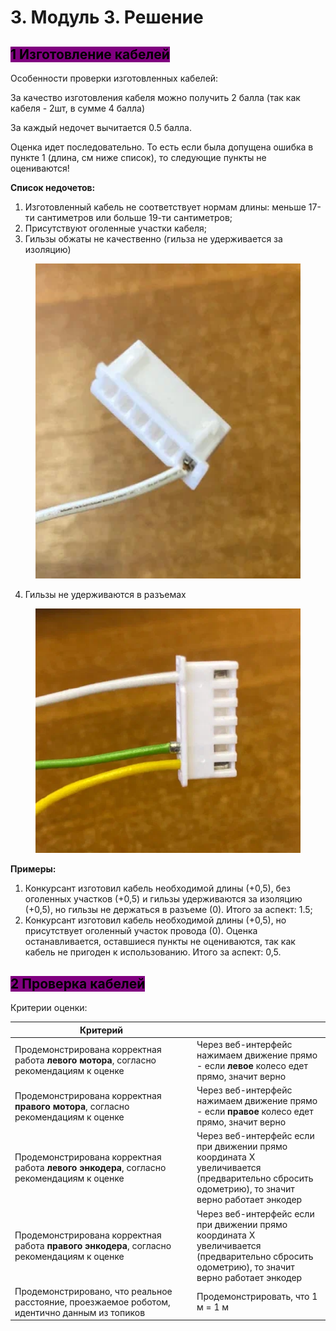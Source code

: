 # 3. Модуль 3. Решение

## <mark style="background-color:purple;">1 Изготовление кабелей</mark>

Особенности проверки изготовленных кабелей:

За качество изготовления кабеля можно получить 2 балла (так как кабеля - 2шт, в сумме 4 балла)

За каждый недочет вычитается 0.5 балла.&#x20;

Оценка идет последовательно. То есть если была допущена ошибка в пункте 1 (длина, см ниже список), то следующие пункты не оцениваются!

**Список недочетов:**

1. Изготовленный кабель не соответствует нормам длины: меньше 17-ти сантиметров или больше 19-ти сантиметров;&#x20;
2. Присутствуют оголенные участки кабеля;&#x20;
3. Гильзы обжаты не качественно (гильза не удерживается за изоляцию)

<figure><img src="../.gitbook/assets/image (2).png" alt=""><figcaption></figcaption></figure>

4. Гильзы не удерживаются в разъемах

<figure><img src="../.gitbook/assets/image (1) (1).png" alt=""><figcaption></figcaption></figure>

**Примеры:**

1. Конкурсант изготовил кабель необходимой длины (+0,5), без оголенных участков (+0,5) и гильзы удерживаются за изоляцию (+0,5), но гильзы не держаться в разъеме (0). Итого за аспект: 1.5;
2. Конкурсант изготовил кабель необходимой длины (+0,5), но присутствует оголенный участок провода (0). Оценка останавливается, оставшиеся пункты не оцениваются, так как кабель не пригоден к использованию. Итого за аспект: 0,5.

## <mark style="background-color:purple;">2 Проверка кабелей</mark>

Критерии оценки:

<table><thead><tr><th width="277">Критерий</th><th></th></tr></thead><tbody><tr><td>Продемонстрирована корректная работа <strong>левого мотора</strong>, согласно рекомендациям к оценке</td><td>Через веб-интерфейс нажимаем движение прямо - если <strong>левое</strong> колесо едет прямо, значит верно</td></tr><tr><td>Продемонстрирована корректная <strong>правого мотора</strong>, согласно рекомендациям к оценке</td><td>Через веб-интерфейс нажимаем движение прямо - если <strong>правое</strong> колесо едет прямо, значит верно</td></tr><tr><td>Продемонстрирована корректная работа <strong>левого энкодера</strong>, согласно рекомендациям к оценке</td><td>Через веб-интерфейс если при движении прямо координата X увеличивается (предварительно сбросить одометрию), то значит верно работает энкодер</td></tr><tr><td>Продемонстрирована корректная работа <strong>правого энкодера</strong>, согласно рекомендациям к оценке</td><td>Через веб-интерфейс если при движении прямо координата X увеличивается (предварительно сбросить одометрию), то значит верно работает энкодер</td></tr><tr><td>Продемонстрировано, что реальное расстояние, проезжаемое роботом, идентично данным из топиков</td><td>Продемонстрировать, что 1 м = 1 м</td></tr></tbody></table>
